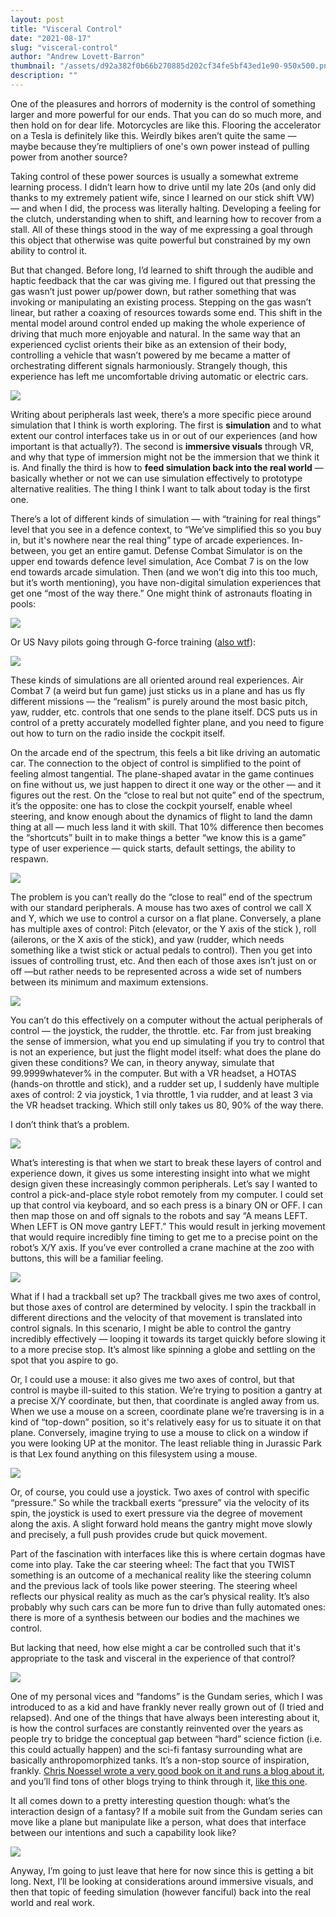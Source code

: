 ```yaml
---
layout: post
title: "Visceral Control"
date: "2021-08-17"
slug: "visceral-control"
author: "Andrew Lovett-Barron"
thumbnail: "/assets/d92a382f0b66b270885d202cf34fe5bf43ed1e90-950x500.png"
description: ""
---
```


One of the pleasures and horrors of modernity is the control of something larger and more powerful for our ends. That you can do so much more, and then hold on for dear life. Motorcycles are like this. Flooring the accelerator on a Tesla is definitely like this. Weirdly bikes aren’t quite the same — maybe because they’re multipliers of one's own power instead of pulling power from another source?

  


Taking control of these power sources is usually a somewhat extreme learning process. I didn’t learn how to drive until my late 20s (and only did thanks to my extremely patient wife, since I learned on our stick shift VW) — and when I did, the process was literally halting. Developing a feeling for the clutch, understanding when to shift, and learning how to recover from a stall. All of these things stood in the way of me expressing a goal through this object that otherwise was quite powerful but constrained by my own ability to control it.

  


But that changed. Before long, I’d learned to shift through the audible and haptic feedback that the car was giving me. I figured out that pressing the gas wasn’t just power up/power down, but rather something that was invoking or manipulating an existing process. Stepping on the gas wasn’t linear, but rather a coaxing of resources towards some end. This shift in the mental model around control ended up making the whole experience of driving that much more enjoyable and natural. In the same way that an experienced cyclist orients their bike as an extension of their body, controlling a vehicle that wasn’t powered by me became a matter of orchestrating different signals harmoniously. Strangely though, this experience has left me uncomfortable driving automatic or electric cars.

  


![](/assets/6f308b89c6a0ed75c188e2668614f12e50e01ceb-2448x2448.jpg)

  


  


Writing about peripherals last week, there’s a more specific piece around simulation that I think is worth exploring. The first is **simulation** and to what extent our control interfaces take us in or out of our experiences (and how important is that actually?). The second is **immersive visuals** through VR, and why that type of immersion might not be the immersion that we think it is. And finally the third is how to **feed simulation back into the real world** — basically whether or not we can use simulation effectively to prototype alternative realities. The thing I think I want to talk about today is the first one.

  


There’s a lot of different kinds of simulation — with “training for real things” level that you see in a defence context, to “We’ve simplified this so you buy in, but it's nowhere near the real thing” type of arcade experiences. In-between, you get an entire gamut. Defense Combat Simulator is on the upper end towards defence level simulation, Ace Combat 7 is on the low end towards arcade simulation. Then (and we won’t dig into this too much, but it’s worth mentioning), you have non-digital simulation experiences that get one “most of the way there.” One might think of astronauts floating in pools:

  




![](/assets/479f0d5cc511570b98c5e4e6000d8c1bd9b3daa3-2660x2128.png)

  


Or US Navy pilots going through G-force training ([also wtf](https://www.youtube.com/watch?v=_0nbRYIBVDQ)):



![](/assets/79aad6f2856bf8383ef680be5db87fff77eff361-480x360.jpg)

  


These kinds of simulations are all oriented around real experiences. Air Combat 7 (a weird but fun game) just sticks us in a plane and has us fly different missions — the “realism” is purely around the most basic pitch, yaw, rudder, etc. controls that one sends to the plane itself. DCS puts us in control of a pretty accurately modelled fighter plane, and you need to figure out how to turn on the radio inside the cockpit itself.

  


On the arcade end of the spectrum, this feels a bit like driving an automatic car. The connection to the object of control is simplified to the point of feeling almost tangential. The plane-shaped avatar in the game continues on fine without us, we just happen to direct it one way or the other — and it figures out the rest. On the “close to real but not quite” end of the spectrum, it’s the opposite: one has to close the cockpit yourself, enable wheel steering, and know enough about the dynamics of flight to land the damn thing at all — much less land it with skill. That 10% difference then becomes the “shortcuts” built in to make things a better “we know this is a game” type of user experience — quick starts, default settings, the ability to respawn.



![](/assets/ec40ea9e3503e7c803d55ff888aed459d3bd1445-978x1050.jpg)

The problem is you can’t really do the “close to real” end of the spectrum with our standard peripherals. A mouse has two axes of control we call X and Y, which we use to control a cursor on a flat plane. Conversely, a plane has multiple axes of control: Pitch (elevator, or the Y axis of the stick ), roll (ailerons, or the X axis of the stick), and yaw (rudder, which needs something like a twist stick or actual pedals to control). Then you get into issues of controlling trust, etc. And then each of those axes isn’t just on or off —but rather needs to be represented across a wide set of numbers between its minimum and maximum extensions.



![](/assets/6db3ad76f2d47323f5eaba94fb9f18852fad6a8a-2508x1558.png)

You can’t do this effectively on a computer without the actual peripherals of control — the joystick, the rudder, the throttle. etc. Far from just breaking the sense of immersion, what you end up simulating if you try to control that is not an experience, but just the flight model itself: what does the plane do given these conditions? We can, in theory anyway, simulate that 99.9999whatever% in the computer. But with a VR headset, a HOTAS (hands-on throttle and stick), and a rudder set up, I suddenly have multiple axes of control: 2 via joystick, 1 via throttle, 1 via rudder, and at least 3 via the VR headset tracking. Which still only takes us 80, 90% of the way there.

  


I don’t think that’s a problem.

  


  




![](/assets/bf8b72f1bdf9226a91605fc02850e332a547d9b3-512x341.jpg)

  


What’s interesting is that when we start to break these layers of control and experience down, it gives us some interesting insight into what we might design given these increasingly common peripherals. Let’s say I wanted to control a pick-and-place style robot remotely from my computer. I could set up that control via keyboard, and so each press is a binary ON or OFF. I can then map those on and off signals to the robots and say “A means LEFT. When LEFT is ON move gantry LEFT.” This would result in jerking movement that would require incredibly fine timing to get me to a precise point on the robot’s X/Y axis. If you’ve ever controlled a crane machine at the zoo with buttons, this will be a familiar feeling.

  




![](/assets/9e7a691dbb9dd0e821e9b3a956e073dd266b2c60-1600x1067.jpg)

What if I had a trackball set up? The trackball gives me two axes of control, but those axes of control are determined by velocity. I spin the trackball in different directions and the velocity of that movement is translated into control signals. In this scenario, I might be able to control the gantry incredibly effectively — looping it towards its target quickly before slowing it to a more precise stop. It’s almost like spinning a globe and settling on the spot that you aspire to go.

  


Or, I could use a mouse: it also gives me two axes of control, but that control is maybe ill-suited to this station. We’re trying to position a gantry at a precise X/Y coordinate, but then, that coordinate is angled away from us. When we use a mouse on a screen, coordinate plane we’re traversing is in a kind of “top-down” position, so it's relatively easy for us to situate it on that plane. Conversely, imagine trying to use a mouse to click on a window if you were looking UP at the monitor. The least reliable thing in Jurassic Park is that Lex found anything on this filesystem using a mouse.

  




![](/assets/5fac4b50c47eacda15c977b5d1b765d14af6016d-800x416.jpg)

  


Or, of course, you could use a joystick. Two axes of control with specific “pressure.” So while the trackball exerts “pressure” via the velocity of its spin, the joystick is used to exert pressure via the degree of movement along the axis. A slight forward hold means the gantry might move slowly and precisely, a full push provides crude but quick movement.

  


Part of the fascination with interfaces like this is where certain dogmas have come into play. Take the car steering wheel: The fact that you TWIST something is an outcome of a mechanical reality like the steering column and the previous lack of tools like power steering. The steering wheel reflects our physical reality as much as the car’s physical reality. It’s also probably why such cars can be more fun to drive than fully automated ones: there is more of a synthesis between our bodies and the machines we control.

  


But lacking that need, how else might a car be controlled such that it's appropriate to the task and visceral in the experience of that control?

  




![](/assets/7815b75b53b1c15b54ee8617593606aa168e7b63-640x481.webp)

  


One of my personal vices and “fandoms” is the Gundam series, which I was introduced to as a kid and have frankly never really grown out of (I tried and relapsed). And one of the things that have always been interesting about it, is how the control surfaces are constantly reinvented over the years as people try to bridge the conceptual gap between “hard” science fiction (i.e. this could actually happen) and the sci-fi fantasy surrounding what are basically anthropomorphized tanks. It’s a non-stop source of inspiration, frankly. [Chris Noessel wrote a very good book on it and runs a blog about it](https://scifiinterfaces.com/), and you’ll find tons of other blogs trying to think through it, [like this one](https://aaltomies.wordpress.com/2016/04/27/your-giant-robots-controls/).

  


It all comes down to a pretty interesting question though: what’s the interaction design of a fantasy? If a mobile suit from the Gundam series can move like a plane but manipulate like a person, what does that interface between our intentions and such a capability look like?

  




![](/assets/7c9535bec378053235888c98950d7fb360ccf31d-400x377.jpg)

  


Anyway, I’m going to just leave that here for now since this is getting a bit long. Next, I’ll be looking at considerations around immersive visuals, and then that topic of feeding simulation (however fanciful) back into the real world and real work.

